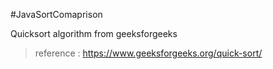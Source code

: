 #JavaSortComaprison

Quicksort algorithm from geeksforgeeks
> reference : https://www.geeksforgeeks.org/quick-sort/
